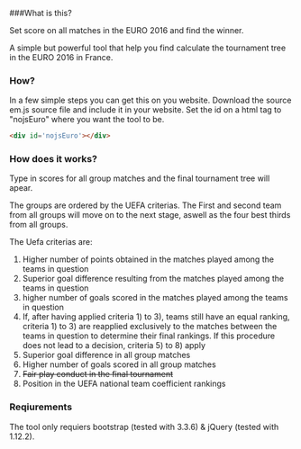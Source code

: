 ###What is this?

Set score on all matches in the EURO 2016 and find the winner.

A simple but powerful tool that help you find calculate the tournament tree in the EURO 2016 in France.

### How?

In a few simple steps you can get this on you website.
Download the source em.js source file and include it in your website.
Set the id on a html tag to "nojsEuro" where you want the tool to be.

```html
<div id='nojsEuro'></div>
```

### How does it works?

Type in scores for all group matches and the final tournament tree will apear.

The groups are ordered by the UEFA criterias.
The First and second team from all groups will move on to the next stage, aswell as the four best thirds from all groups.

The Uefa criterias are:
1. Higher number of points obtained in the matches played among the teams in question
2. Superior goal difference resulting from the matches played among the teams in question
3. higher number of goals scored in the matches played among the teams in question
4. If,  after  having  applied  criteria  1)  to  3),  teams  still  have  an  equal  ranking,
criteria 1) to 3) are reapplied exclusively to the matches between the teams in
question to determine their final rankings. If this procedure does not lead to a
decision, criteria 5) to 8) apply
5. Superior goal difference in all group matches
6. Higher number of goals scored in all group matches
7. <strike>Fair play conduct in the final tournament</strike>
8. Position in the UEFA national team coefficient rankings

### Reqiurements

The tool only requiers bootstrap (tested with 3.3.6) & jQuery (tested with 1.12.2).
